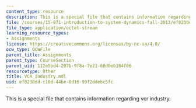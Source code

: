 ```yaml
---
content_type: resource
description: This is a special file that contains information regarding vcr industry.
file: /courses/15-871-introduction-to-system-dynamics-fall-2013/ef8230ddc10d44be0d1699f2ddebc5fc_VCR_Industry.mdl
file_type: application/octet-stream
learning_resource_types:
- Assignments
license: https://creativecommons.org/licenses/by-nc-sa/4.0/
ocw_type: OCWFile
parent_title: Assignments
parent_type: CourseSection
parent_uid: 112e5bd4-207b-9f8a-7e21-68d0eb184f06
resourcetype: Other
title: VCR_Industry.mdl
uid: ef8230dd-c10d-44be-0d16-99f2ddebc5fc
---
```

This is a special file that contains information regarding vcr industry.